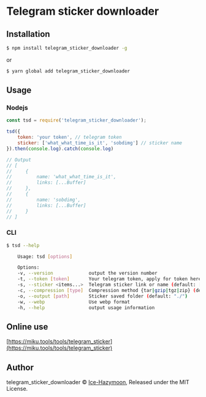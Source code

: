 # Telegram sticker downloader

## Installation

```bash
$ npm install telegram_sticker_downloader -g
```

or

```bash
$ yarn global add telegram_sticker_downloader
```

## Usage

### Nodejs

```javascript
const tsd = require('telegram_sticker_downloader');

tsd({
    token: 'your token', // telegram token
    sticker: ['what_what_time_is_it', 'sobdimg'] // sticker name
}).then(console.log).catch(console.log)

// Output 
// [
//     {
//         name: 'what_what_time_is_it',
//         links: [...Buffer]
//     },
//     {
//         name: 'sobdimg',
//         links: [...Buffer]
//     }
// ]
```

### CLI

```bash
$ tsd --help

    Usage: tsd [options]

    Options:
    -v, --version             output the version number
    -t, --token [token]       Your telegram token, apply for token here at https://t.me/BotFather
    -s, --sticker <items...>  Telegram sticker link or name (default: [])
    -c, --compression [type]  Compression method {tar|gzip|tgz|zip} (default: false)
    -o, --output [path]       Sticker saved folder (default: "./")
    -w, --webp                Use webp format
    -h, --help                output usage information
```

## Online use

[https://miku.tools/tools/telegram_sticker](https://miku.tools/tools/telegram_sticker)

## Author

telegram_sticker_downloader © [Ice-Hazymoon](https://imiku.me), Released under the MIT License.